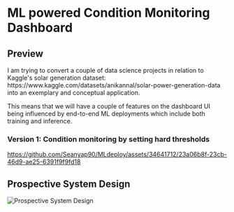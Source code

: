 <h1>ML powered Condition Monitoring Dashboard </h1>

<h2>Preview</h2>
<p>I am trying to convert a couple of data science projects in relation to Kaggle's solar generation dataset:  https://www.kaggle.com/datasets/anikannal/solar-power-generation-data into an exemplary and conceptual application.</p>
<p>This means that we will have a couple of features on the dashboard UI being influenced by end-to-end ML deployments which include both training and inference.</p>


<h3>Version 1: Condition monitoring by setting hard thresholds</h3>


https://github.com/Seanyap90/MLdeploy/assets/34641712/23a06b8f-23cb-46d9-ae25-6391f9f9fd18




<h2>Prospective System Design</h2>


![Prospective System Design](https://github.com/Seanyap90/MLdeploy/assets/34641712/9264ce51-321e-4f8c-af3f-ba900ca60bdd)

